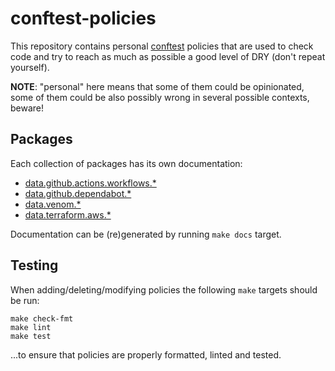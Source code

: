 # conftest-policies

This repository contains personal [conftest](https://www.conftest.dev/)
policies that are used to check code and try to reach as much as
possible a good level of DRY (don't repeat yourself).

**NOTE**: "personal" here means that some of them could be
opinionated, some of them could be also possibly wrong in several
possible contexts, beware!

## Packages

Each collection of packages has its own documentation:

- [data.github.actions.workflows.\*](./policy/github/actions/workflows/README.md)
- [data.github.dependabot.\*](./policy/github/dependabot/README.md)
- [data.venom.\*](./policy/venom/README.md)
- [data.terraform.aws.\*](./policy/terraform/aws/README.md)

Documentation can be (re)generated by running `make docs` target.

## Testing

When adding/deleting/modifying policies the following `make` targets
should be run:

```console
make check-fmt
make lint
make test
```

...to ensure that policies are properly formatted, linted and tested.

